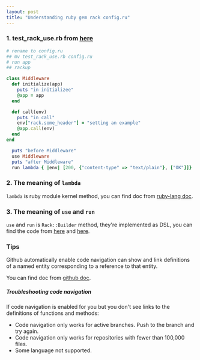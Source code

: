 ```yaml
---
layout: post
title: "Understanding ruby gem rack config.ru"
---
```


### 1. test_rack_use.rb from [here](https://github.com/chen172/rack/blob/master/my_own_test/test_rack_use.rb)
```ruby
# rename to config.ru
## mv test_rack_use.rb config.ru
# run app
## rackup

class Middleware
  def initialize(app)
    puts "in initializee"
    @app = app
  end

  def call(env)
    puts "in call"
    env["rack.some_header"] = "setting an example"
    @app.call(env)
  end
end

  puts "before Middleware"
  use Middleware
  puts "after Middleware"
  run lambda { |env| [200, {"content-type" => "text/plain"}, ["OK"]]}
  ```

### 2. The meaning of ```lambda```
```lambda``` is ruby module kernel method, you can find doc from [ruby-lang doc](https://docs.ruby-lang.org/en/master/Kernel.html#method-i-lambda).

### 3. The meaning of ```use``` and ```run```
```use``` and ```run``` is ```Rack::Builder``` method, they're implemented as DSL, you can find the code from [here](https://github.com/chen172/rack/blob/0b8d8394382a1d82889848b5c72531e0aa9403bf/lib/rack/builder.rb#L158) and [here](https://github.com/chen172/rack/blob/0b8d8394382a1d82889848b5c72531e0aa9403bf/lib/rack/builder.rb#L183).

### Tips
Github automatically enable code navigation can show and link definitions of a named entity corresponding to a reference to that entity.

You can find doc from [github doc](https://docs.github.com/en/repositories/working-with-files/using-files/navigating-code-on-github).

##### Troubleshooting code navigation

If code navigation is enabled for you but you don't see links to the definitions of functions and methods:
* Code navigation only works for active branches. Push to the branch and try again.
* Code navigation only works for repositories with fewer than 100,000 files.
* Some language not supported.
